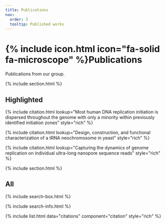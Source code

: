 ```yaml
---
title: Publications
nav:
  order: 3
  tooltip: Published works
---
```


# {% include icon.html icon="fa-solid fa-microscope" %}Publications

Publications from our group.

{% include section.html %}

## Highlighted

{% include citation.html lookup="Most human DNA replication initiation is dispersed throughout the genome with only a minority within previously identified initiation zones" style="rich" %}

{% include citation.html lookup="Design, construction, and functional characterization of a tRNA neochromosome in yeast" style="rich" %}

{% include citation.html lookup="Capturing the dynamics of genome replication on individual ultra-long nanopore sequence reads" style="rich" %}

{% include section.html %}

## All

{% include search-box.html %}

{% include search-info.html %}

{% include list.html data="citations" component="citation" style="rich" %}

<script src='https://dnareplicationlab.github.io/DNA-replication-group-website/_scripts/main.min.js'></script>
